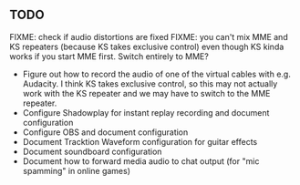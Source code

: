 ## TODO

FIXME: check if audio distortions are fixed
FIXME: you can't mix MME and KS repeaters (because KS takes exclusive control) even though KS kinda works if you start MME first. Switch entirely to MME?

- Figure out how to record the audio of one of the virtual cables with e.g. Audacity. I think KS takes exclusive control, so this may not actually work with the KS repeater and we may have to switch to the MME repeater.
- Configure Shadowplay for instant replay recording and document configuration
- Configure OBS and document configuration
- Document Tracktion Waveform configuration for guitar effects
- Document soundboard configuration
- Document how to forward media audio to chat output (for "mic spamming" in online games)
